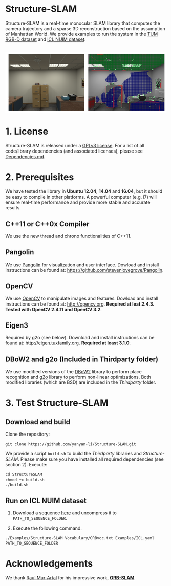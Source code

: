 # Structure-SLAM
Structure-SLAM is a real-time monocular SLAM library that computes the camera trajectory and a sparse 3D reconstruction based on the assumption of Manhattan World. We provide examples to run the system in the [TUM RGB-D dataset](http://vision.in.tum.de/data/datasets/rgbd-dataset) and [ICL NUIM dataset](https://www.doc.ic.ac.uk/~ahanda/VaFRIC/iclnuim.html). 

​            ![structure-slam](images/structure-slam.png)

# 1. License

Structure-SLAM is released under a [GPLv3 license](https://github.com/raulmur/StructureSLAM/blob/master/License-gpl.txt). For a list of all code/library dependencies (and associated licenses), please see [Dependencies.md](https://github.com/raulmur/StructureSLAM/blob/master/Dependencies.md).

# 2. Prerequisites
We have tested the library in **Ubuntu 12.04**, **14.04** and **16.04**, but it should be easy to compile in other platforms. A powerful computer (e.g. i7) will ensure real-time performance and provide more stable and accurate results.

## C++11 or C++0x Compiler
We use the new thread and chrono functionalities of C++11.

## Pangolin
We use [Pangolin](https://github.com/stevenlovegrove/Pangolin) for visualization and user interface. Dowload and install instructions can be found at: https://github.com/stevenlovegrove/Pangolin.

## OpenCV
We use [OpenCV](http://opencv.org) to manipulate images and features. Dowload and install instructions can be found at: http://opencv.org. **Required at leat 2.4.3. Tested with OpenCV 2.4.11 and OpenCV 3.2**.

## Eigen3
Required by g2o (see below). Download and install instructions can be found at: http://eigen.tuxfamily.org. **Required at least 3.1.0**.

## DBoW2 and g2o (Included in Thirdparty folder)
We use modified versions of the [DBoW2](https://github.com/dorian3d/DBoW2) library to perform place recognition and [g2o](https://github.com/RainerKuemmerle/g2o) library to perform non-linear optimizations. Both modified libraries (which are BSD) are included in the *Thirdparty* folder.

# 3. Test Structure-SLAM

## Download and build

Clone the repository:
```
git clone https://github.com/yanyan-li/Structure-SLAM.git 
```

We provide a script `build.sh` to build the *Thirdparty* libraries and *Structure-SLAM*. Please make sure you have installed all required dependencies (see section 2). Execute:
```
cd StructureSLAM
chmod +x build.sh
./build.sh
```

## Run on ICL NUIM dataset

1. Download a sequence [here](https://drive.google.com/open?id=12rgrg92CFt7DcdTO4a7tthqbVKsmcfGn) and uncompress it to `PATH_TO_SEQUENCE_FOLDER`.

2. Execute the following command. 
```
./Examples/Structure-SLAM Vocabulary/ORBvoc.txt Examples/ICL.yaml PATH_TO_SEQUENCE_FOLDER
```

# Acknowledgements

We thank [Raul Mur-Artal](https://github.com/raulmurfor) for his impressive work, [**ORB-SLAM**](https://github.com/raulmur/ORB_SLAM). 
